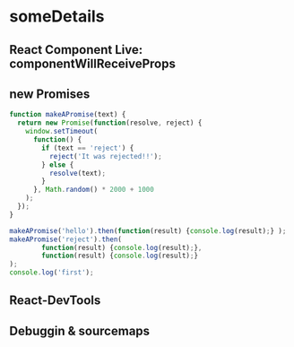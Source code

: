 # someDetails

## React Component Live: componentWillReceiveProps
## new Promises
```js
function makeAPromise(text) {
  return new Promise(function(resolve, reject) {
    window.setTimeout(
      function() {
        if (text == 'reject') {
          reject('It was rejected!!');
        } else {
          resolve(text);
        }
      }, Math.random() * 2000 + 1000
    );
  });
}

makeAPromise('hello').then(function(result) {console.log(result);} );
makeAPromise('reject').then(
        function(result) {console.log(result);}, 
        function(result) {console.log(result);}
);
console.log('first');
```
## React-DevTools
## Debuggin & sourcemaps
